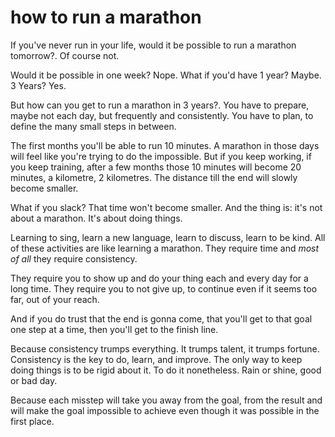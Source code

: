 
# how to run a marathon

If you've never run in your life, would it be possible to run a marathon tomorrow?.
Of course not.

Would it be possible in one week? Nope.
What if you'd have 1 year? Maybe.
3 Years? Yes.

But how can you get to run a marathon in 3 years?.
You have to prepare, maybe not each day, but frequently and consistently.
You have to plan, to define the many small steps in between.

The first months you'll be able to run 10 minutes. A marathon in those days will feel like you're trying to do the impossible.
But if you keep working, if you keep training, after a few months those 10 minutes will become 20 minutes, a kilometre, 2 kilometres.
The distance till the end will slowly become smaller.

What if you slack? That time won't become smaller.
And the thing is: it's not about a marathon. It's about doing things.

Learning to sing, learn a new language, learn to discuss, learn to be kind.
All of these activities are like learning a marathon. They require time and _most of all_ they require consistency.

They require you to show up and do your thing each and every day for a long time.
They require you to not give up, to continue even if it seems too far, out of your reach.

And if you do trust that the end is gonna come, that you'll get to that goal one step at a time, then you'll get to the finish line.

Because consistency trumps everything. It trumps talent, it trumps fortune.
Consistency is the key to do, learn, and improve.
The only way to keep doing things is to be rigid about it. To do it nonetheless. Rain or shine, good or bad day.

Because each misstep will take you away from the goal, from the result and will make the goal impossible to achieve even though it was possible in the first place.
